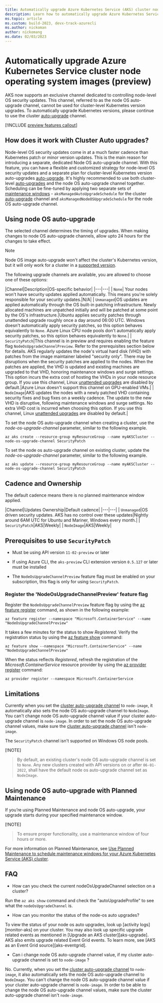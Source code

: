 ```yaml
---
title: Automatically upgrade Azure Kubernetes Service (AKS) cluster node operating system images
description: Learn how to automatically upgrade Azure Kubernetes Service (AKS) cluster node operating system images.
ms.topic: article
ms.custom: build-2023, devx-track-azurecli
ms.author: nickoman
author: nickomang
ms.date: 02/03/2023
---
```


# Automatically upgrade Azure Kubernetes Service cluster node operating system images (preview)

AKS now supports an exclusive channel dedicated to controlling node-level OS security updates. This channel, referred to as the node OS auto-upgrade channel, cannot be used for cluster-level Kubernetes version upgrades. To automatically upgrade Kubernetes versions, please continue to use the cluster [auto-upgrade][Autoupgrade] channel.

[!INCLUDE [preview features callout](./includes/preview/preview-callout.md)]

## How does it work with Cluster Auto upgrades?

Node-level OS security updates come in at a much faster cadence than Kubernetes patch or minor version updates. This is the main reason for introducing a separate, dedicated Node OS auto-upgrade channel. With this feature, you can have a flexible and customized strategy for node-level OS security updates and a separate plan for cluster-level Kubernetes version auto-upgrades [auto-upgrade][Autoupgrade].
It's highly recommended to use both cluster-level [auto-upgrades][Autoupgrade] and the node OS auto-upgrade channel together. Scheduling can be fine-tuned by applying two separate sets of [maintenance windows][planned-maintenance] - `aksManagedAutoUpgradeSchedule` for the cluster [auto-upgrade][Autoupgrade] channel and `aksManagedNodeOSUpgradeSchedule` for the node OS auto-upgrade channel.

## Using node OS auto-upgrade

The selected channel determines the timing of upgrades. When making changes to node OS auto-upgrade channels, allow upto 24 hours for the changes to take effect. 

> [!NOTE]
> Node OS image auto-upgrade won't affect the cluster's Kubernetes version, but it will only work for a cluster in a [supported version][supported].


The following upgrade channels are available, you are allowed to choose one of these options:

|Channel|Description|OS-specific behavior|
|---|---|
| `None`| Your nodes won't have security updates applied automatically. This means you're solely responsible for your security updates.|N/A|
| `Unmanaged`|OS updates are applied automatically through the OS built-in patching infrastructure. Newly allocated machines are unpatched initially and will be patched at some point by the OS's infrastructure.|Ubuntu applies security patches through unattended upgrade roughly once a day around 06:00 UTC. Windows doesn't automatically apply security patches, so this option behaves equivalently to `None`. Azure Linux CPU node pools don't automatically apply security patches, so this option behaves equivalently to `None`.|
| `SecurityPatch`|This channel is in preview and requires enabling the feature flag `NodeOsUpgradeChannelPreview`. Refer to the prerequisites section below for details. AKS regularly updates the node's virtual hard disk (VHD) with patches from the image maintainer labeled "security only". There may be disruptions when the security patches are applied to the nodes. When the patches are applied, the VHD is updated and existing machines are upgraded to that VHD, honoring maintenance windows and surge settings. This option incurs the extra cost of hosting the VHDs in your node resource group. If you use this channel, Linux [unattended upgrades][unattended-upgrades] are disabled by default.|Azure Linux doesn't support this channel on GPU-enabled VMs.|
| `NodeImage`|AKS updates the nodes with a newly patched VHD containing security fixes and bug fixes on a weekly cadence. The update to the new VHD is disruptive, following maintenance windows and surge settings. No extra VHD cost is incurred when choosing this option. If you use this channel, Linux [unattended upgrades][unattended-upgrades] are disabled by default.|

To set the node OS auto-upgrade channel when creating a cluster, use the *node-os-upgrade-channel* parameter, similar to the following example.

```azurecli-interactive
az aks create --resource-group myResourceGroup --name myAKSCluster --node-os-upgrade-channel SecurityPatch
```

To set the node os auto-upgrade channel on existing cluster, update the *node-os-upgrade-channel* parameter, similar to the following example.

```azurecli-interactive
az aks update --resource-group myResourceGroup --name myAKSCluster --node-os-upgrade-channel SecurityPatch
```
## Cadence and Ownership

The default cadence means there is no planned maintenance window applied. 

|Channel|Updates Ownership|Default cadence|
|---|---|
| `Unmanaged`|OS driven security updates. AKS has no control over these updates|Nightly around 6AM UTC for Ubuntu and Mariner, Windows every month.|
| `SecurityPatch`|AKS|Weekly|
| `NodeImage`|AKS|Weekly|

## Prerequisites to use `SecurityPatch`

- Must be using API version `11-02-preview` or later

- If using Azure CLI, the `aks-preview` CLI extension version `0.5.127` or later must be installed

- The `NodeOsUpgradeChannelPreview` feature flag must be enabled on your subscription, this flag is only for using   `SecurityPatch`.

### Register the 'NodeOsUpgradeChannelPreview' feature flag 

Register the `NodeOsUpgradeChannelPreview` feature flag by using the [az feature register][az-feature-register] command, as shown in the following example:

```azurecli-interactive
az feature register --namespace "Microsoft.ContainerService" --name "NodeOsUpgradeChannelPreview"
```

It takes a few minutes for the status to show *Registered*. Verify the registration status by using the [az feature show][az-feature-show] command:

```azurecli-interactive
az feature show --namespace "Microsoft.ContainerService" --name "NodeOsUpgradeChannelPreview"
```

When the status reflects *Registered*, refresh the registration of the *Microsoft.ContainerService* resource provider by using the [az provider register][az-provider-register] command:

```azurecli-interactive
az provider register --namespace Microsoft.ContainerService
```

## Limitations

 Currently when you set the [cluster auto-upgrade channel][Autoupgrade] to `node-image`, it automatically also sets the node OS auto-upgrade channel to `NodeImage`. You can't change node OS auto-upgrade channel value if your cluster auto-upgrade channel is `node-image`. In order to set the node OS auto-upgrade channel values, make sure the [cluster auto-upgrade channel][Autoupgrade] isn't `node-image`. 

 The `SecurityPatch` channel isn't supported on Windows OS node pools. 
 
 [!NOTE]
 >By default, an existing cluster's node OS auto-upgrade channel is set to `None`. Any new  clusters created with API versions on or after `06-01-2022`, shall have the default node os auto-upgrade channel set as `NodeImage`.


## Using node OS auto-upgrade with Planned Maintenance

If you’re using Planned Maintenance and node OS auto-upgrade, your upgrade starts during your specified maintenance window.

 [!NOTE]
> To ensure proper functionality, use a maintenance window of four hours or more.

For more information on Planned Maintenance, see [Use Planned Maintenance to schedule maintenance windows for your Azure Kubernetes Service (AKS) cluster][planned-maintenance].

## FAQ

* How can you check the current nodeOsUpgradeChannel selection on a cluster?

Run the `az aks show` command and check the "autoUpgradeProfile" to see what the `nodeOsUpgradeChannel` is. 

* How can you monitor the status of the node-os auto upgrades?

To view the status of your node os auto upgrades, look up [activity logs][monitor-aks] on your cluster. You may also look up specific upgrade related events as mentioned in [Upgrade an AKS cluster][aks-upgrade]. AKS also emits upgrade related Event Grid events. To learn more, see [AKS as an Event Grid source][aks-eventgrid].

* Can i change node OS auto-upgrade channel value, if my cluster auto-upgrade channel is set to `node-image` ?

 No. Currently, when you set the [cluster auto-upgrade channel][Autoupgrade] to `node-image`, it also automatically sets the node OS auto-upgrade channel to `NodeImage`. You can't change the node OS auto-upgrade channel value if your cluster auto-upgrade channel is `node-image`. In order to be able to change the node OS auto-upgrade channel values, make sure the cluster auto-upgrade channel isn't `node-image`.

<!-- LINKS -->
[planned-maintenance]: planned-maintenance.md
[release-tracker]: release-tracker.md
[az-provider-register]: /cli/azure/provider#az-provider-register
[az-feature-register]: /cli/azure/feature#az-feature-register
[az-feature-show]: /cli/azure/feature#az-feature-show
[upgrade-aks-cluster]: upgrade-cluster.md
[unattended-upgrades]: https://help.ubuntu.com/community/AutomaticSecurityUpdates
[Autoupgrade]: auto-upgrade-cluster.md
[kured]: node-updates-kured.md
[supported]:support-policies.md
